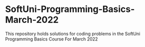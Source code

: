 # SoftUni-Programming-Basics-March-2022
This repository holds solutions for coding problems in the SoftUni Programming Basics Course For March 2022
